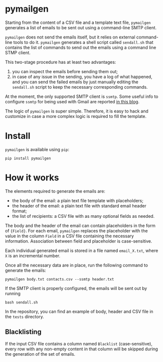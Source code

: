 # pymailgen

Starting from the content of a CSV file and a template text file, `pymailgen` generates a list of emails to be sent out using a command-line SMTP client.

`pymailgen` does not send the emails itself, but it relies on external command-line tools to do it.
`pymailgen` generates a shell script called `sendall.sh` that contains the list of commands to send out the emails using a command line STMP client.

This two-stage procedure has at least two advantages:

1. you can inspect the emails before sending them out;
2. in case of any issue in the sending, you have a log of what happened, and you can send the failed emails by just manually editing the `sendall.sh` script to keep the necessary corresponding commands.

At the moment, the only supported SMTP client is `ssmtp`.
Some useful info to configure `ssmtp` for being used with Gmail are reported [in this blog](https://blog.edmdesigner.com/send-email-from-linux-command-line/).

The logic of `pymailgen` is super simple.
Therefore, it is easy to hack and customize in case a more complex logic is required to fill the template.

# Install

`pymailgen` is available using `pip`:

```
pip install pymailgen
```
# How it works

The elements required to generate the emails are:

* the body of the email: a plain text file template with placeholders;
* the header of the email: a plain text file with standard email header format;
* the list of recipients: a CSV file with as many optional fields as needed.

The body and the header of the email can contain placeholders in the form of `{Field}`.
For each email, `pymailgen` replaces the placeholder with the value in the column `Field` in a CSV file containing the necessary information.
Association between field and placeholder is case-sensitive.

Each individual generated email is stored in a file named `email_X.txt`, where `X` is an incremental number.

Once all the necessary data are in place, run the following command to generate the emails:

```
pymailgen body.txt contacts.csv --ssmtp header.txt
```

If the SMTP client is properly configured, the emails will be sent out by running

```
bash sendall.sh
```

In the repository, you can find an example of body, header and CSV file in the `tests` directory.

## Blacklisting

If the input CSV file contains a column named `Blacklist` (case-sensitive), every row with any non-empty content in that column will be skipped during the generation of the set of emails.
